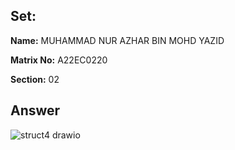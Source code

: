 ## Set:

**Name:** MUHAMMAD NUR AZHAR BIN MOHD YAZID

**Matrix No:** A22EC0220

**Section:** 02

## Answer
![struct4 drawio](https://github.com/drshahizan/software-engineering/assets/128146716/7cf8df9d-0f09-4c16-b423-43a8c89adc1f)

